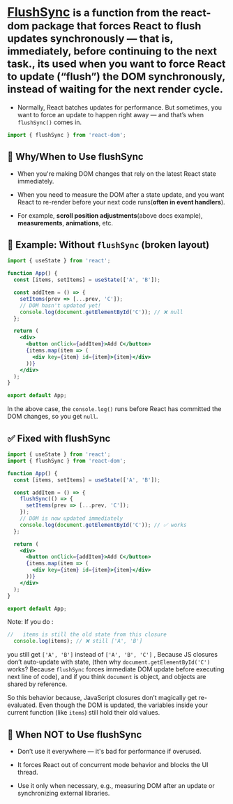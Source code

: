 # [FlushSync](https://react.dev/learn/manipulating-the-dom-with-refs#flushing-state-updates-synchronously-with-flush-sync)    <small>is a function from the react-dom package that **forces React to flush updates synchronously** — that is, **immediately, before continuing to the next task.**,  its used  when you want to force React to update (“flush”) the DOM synchronously, instead of waiting for the next render cycle.</small>

- Normally, React batches updates for performance. But sometimes, you want to force an update to happen right away — and that’s when `flushSync()` comes in.

```jsx 
import { flushSync } from 'react-dom';
```

## 🧪 Why/When to Use flushSync
- When you're making DOM changes that rely on the latest React state immediately.

- When you need to measure the DOM after a state update, and you want React to re-render before your next code runs(**often in event handlers**).

- For example, **scroll position adjustments**(above docs example), **measurements**, **animations**, etc.

## 📌 Example: Without `flushSync` (broken layout)

```jsx
import { useState } from 'react';

function App() {
  const [items, setItems] = useState(['A', 'B']);

  const addItem = () => {
    setItems(prev => [...prev, 'C']);
    // DOM hasn't updated yet!
    console.log(document.getElementById('C')); // ❌ null
  };

  return (
    <div>
      <button onClick={addItem}>Add C</button>
      {items.map(item => (
        <div key={item} id={item}>{item}</div>
      ))}
    </div>
  );
}

export default App;
```

In the above case, the `console.log()` runs before React has committed the DOM changes, so you get `null`.


## ✅ Fixed with flushSync
```jsx
import { useState } from 'react';
import { flushSync } from 'react-dom';

function App() {
  const [items, setItems] = useState(['A', 'B']);

  const addItem = () => {
    flushSync(() => {
      setItems(prev => [...prev, 'C']);
    });
    // DOM is now updated immediately
    console.log(document.getElementById('C')); // ✅ works
  };

  return (
    <div>
      <button onClick={addItem}>Add C</button>
      {items.map(item => (
        <div key={item} id={item}>{item}</div>
      ))}
    </div>
  );
}

export default App;
```


Note: If you do : 
```jsx
//   items is still the old state from this closure
  console.log(items); // ❌ still ['A', 'B']
```
you still get `['A', 'B']` instead of `['A', 'B', 'C']` , Because JS closures don’t auto-update with state, (then why `document.getElementById('C')` works? Because `flushSync` forces immediate DOM update before executing next line of code), and if you think `document` is object, and objects are shared by reference.

So this behavior because, JavaScript closures don’t magically get re-evaluated. Even though the DOM is updated, the variables inside your current function (like `items`) still hold their old values.


## 🚨 When NOT to Use flushSync
- Don’t use it everywhere — it's bad for performance if overused.

- It forces React out of concurrent mode behavior and blocks the UI thread.

- Use it only when necessary, e.g., measuring DOM after an update or synchronizing external libraries.
